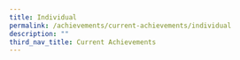 ```yaml
---
title: Individual
permalink: /achievements/current-achievements/individual
description: ""
third_nav_title: Current Achievements
---
```

